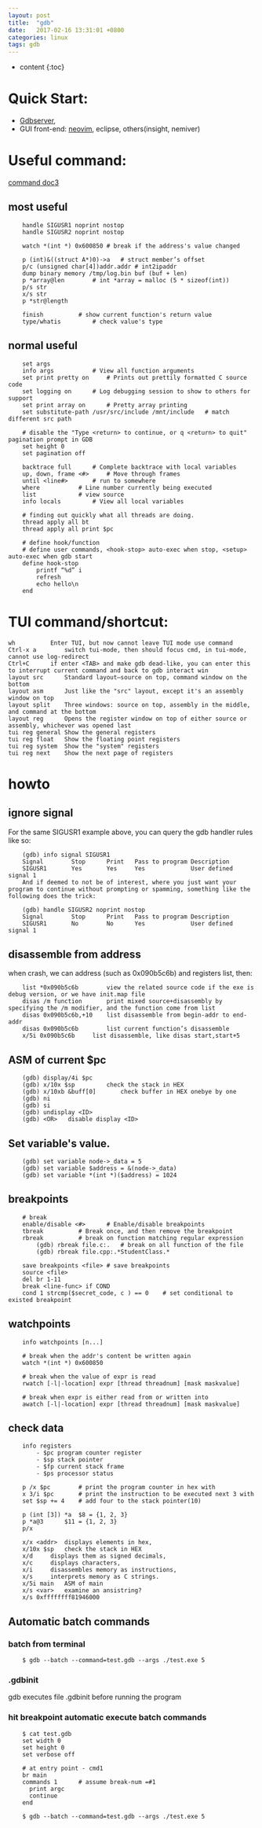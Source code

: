 ```yaml
---
layout: post
title:  "gdb"
date:   2017-02-16 13:31:01 +0800
categories: linux
tags: gdb
---
```


* content
{:toc}


# Quick Start:

  - [Gdbserver][1],
  - GUI front-end: [neovim][5], eclipse, others(insight, nemiver)

# Useful command:

[command doc][2][3]

## most useful

``` gdb
    handle SIGUSR1 noprint nostop
    handle SIGUSR2 noprint nostop

    watch *(int *) 0x600850	# break if the address's value changed

    p (int)&((struct A*)0)->a	# struct member’s offset
    p/c (unsigned char[4])addr.addr	# int2ipaddr
    dump binary memory /tmp/log.bin buf (buf + len)
    p *array@len		# int *array = malloc (5 * sizeof(int))
    p/s str
    x/s str
    p *str@length

    finish			# show current function's return value
    type/whatis			# check value's type
```

## normal useful

```gdb
    set args
    info args			# View all function arguments
    set print pretty on		# Prints out prettily formatted C source code
    set logging on		# Log debugging session to show to others for support
    set print array on		# Pretty array printing
    set substitute-path /usr/src/include /mnt/include	# match different src path

    # disable the "Type <return> to continue, or q <return> to quit" pagination prompt in GDB
    set height 0
    set pagination off

    backtrace full		# Complete backtrace with local variables
    up, down, frame <#>		# Move through frames
    until <line#>		# run to somewhere
    where			# Line number currently being executed
    list			# view source
    info locals			# View all local variables

    # finding out quickly what all threads are doing.
    thread apply all bt
    thread apply all print $pc

    # define hook/function
    # define user commands, <hook-stop> auto-exec when stop, <setup> auto-exec when gdb start
    define hook-stop
        printf “%d” i
        refresh
        echo hello\n
    end
```


# TUI command/shortcut:

    wh			Enter TUI, but now cannot leave TUI mode use command
    Ctrl-x a		switch tui-mode, then should focus cmd, in tui-mode, cannot use log-redirect
    Ctrl+C		if enter <TAB> and make gdb dead-like, you can enter this to interrupt current command and back to gdb interact win
    layout src		Standard layout—source on top, command window on the bottom
    layout asm		Just like the "src" layout, except it's an assembly window on top
    layout split	Three windows: source on top, assembly in the middle, and command at the bottom
    layout reg		Opens the register window on top of either source or assembly, whichever was opened last
    tui reg general	Show the general registers
    tui reg float	Show the floating point registers
    tui reg system	Show the "system" registers
    tui reg next	Show the next page of registers


# howto

## ignore signal

For the same SIGUSR1 example above, you can query the gdb handler rules like so:

```gdb
    (gdb) info signal SIGUSR1
    Signal        Stop      Print   Pass to program Description
    SIGUSR1       Yes       Yes     Yes             User defined signal 1
    And if deemed to not be of interest, where you just want your program to continue without prompting or spamming, something like the following does the trick:

    (gdb) handle SIGUSR2 noprint nostop
    Signal        Stop      Print   Pass to program Description
    SIGUSR1       No        No      Yes             User defined signal 1
```

## disassemble from address

when crash, we can address (such as 0x090b5c6b) and registers list, then:

```gdb
    list *0x090b5c6b		view the related source code if the exe is debug version, or we have init.map file
    disas /m function		print mixed source+disassembly by specifying the /m modifier, and the function come from list
    disas 0x090b5c6b,+10	list disassemble from begin-addr to end-addr
    disas 0x090b5c6b		list current function’s disassemble
    x/5i 0x090b5c6b		list disassemble, like disas start,start+5
```

## ASM of current $pc

```gdb
    (gdb) display/4i $pc
    (gdb) x/10x $sp       	check the stack in HEX
    (gdb) x/10xb &buff[0]       check buffer in HEX onebye by one
    (gdb) ni
    (gdb) si
    (gdb) undisplay <ID>
    (gdb) <OR>   disable display <ID>
```

## Set variable's value.

```gdb
    (gdb) set variable node->_data = 5
    (gdb) set variable $address = &(node->_data)
    (gdb) set variable *(int *)($address) = 1024
```

## breakpoints

```gdb
    # break
    enable/disable <#>		# Enable/disable breakpoints
    tbreak			# Break once, and then remove the breakpoint
    rbreak			# break on function matching regular expression
        (gdb) rbreak file.c:.   # break on all function of the file
        (gdb) rbreak file.cpp:.*StudentClass.*

    save breakpoints <file>	# save breakpoints
    source <file>
    del br 1-11
    break <line-func> if COND
    cond 1 strcmp($secret_code, c ) == 0	# set conditional to existed breakpoint
```

## watchpoints

```gdb
    info watchpoints [n...]

    # break when the addr's content be written again
    watch *(int *) 0x600850

    # break when the value of expr is read
    rwatch [-l|-location] expr [thread threadnum] [mask maskvalue]

    # break when expr is either read from or written into
    awatch [-l|-location] expr [thread threadnum] [mask maskvalue]
```

## check data

```gdb
    info registers
        - $pc program counter register
        - $sp stack pointer
        - $fp current stack frame
        - $ps processor status

    p /x $pc		# print the program counter in hex with
    x 3/i $pc		# print the instruction to be executed next 3 with
    set $sp += 4	# add four to the stack pointer(10)

    p (int [3]) *a	$8 = {1, 2, 3}
    p *a@3		$11 = {1, 2, 3}
    p/x

    x/x <addr>	displays elements in hex,
    x/10x $sp	check the stack in HEX
    x/d		displays them as signed decimals,
    x/c		displays characters,
    x/i		disassembles memory as instructions,
    x/s		interprets memory as C strings.
    x/5i main	ASM of main
    x/s <var>	examine an ansistring?
    x/s 0xffffffff81946000
```

## Automatic batch commands

### batch from terminal

```shell
    $ gdb --batch --command=test.gdb --args ./test.exe 5
```

### .gdbinit

gdb executes file .gdbinit before running the program

### hit breakpoint automatic execute batch commands

```shell
    $ cat test.gdb
    set width 0
    set height 0
    set verbose off

    # at entry point - cmd1
    br main
    commands 1		# assume break-num =#1
      print argc
      continue
    end

    $ gdb --batch --command=test.gdb --args ./test.exe 5
```

  [1]: https://sourceware.org/gdb/onlinedocs/gdb/gdbserver-man.html
  [2]: https://sourceware.org/gdb/wiki/FAQ
  [3]: https://blogs.oracle.com/ksplice/entry/8_gdb_tricks_you_should
  [4]: http://sourceware.org/gdb/onlinedocs/gdb/Continuing-and-Stepping.html
  [5]: https://github.com/huawenyu/neogdb.vim
